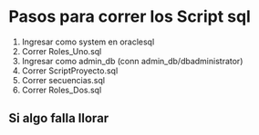 # Pasos para correr los Script sql
1. Ingresar como system en oraclesql
2. Correr Roles_Uno.sql
3. Ingresar como admin_db (conn admin_db/dbadministrator)
4. Correr ScriptProyecto.sql
5. Correr secuencias.sql
6. Correr Roles_Dos.sql
## Si algo falla llorar
